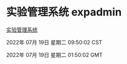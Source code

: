 # 实验管理系统 expadmin
[实验管理系统](http://219.139.198.62:56808/expadmin-782313d2-e1b1-4ea7-932e-3a55e6a1a4d0/)

2022年 07月 19日 星期二 09:50:02 CST

2022年 07月 19日 星期二 01:50:02 GMT
